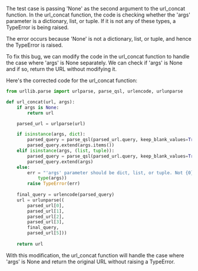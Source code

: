 The test case is passing 'None' as the second argument to the url_concat function. In the url_concat function, the code is checking whether the 'args' parameter is a dictionary, list, or tuple. If it is not any of these types, a TypeError is being raised.

The error occurs because 'None' is not a dictionary, list, or tuple, and hence the TypeError is raised.

To fix this bug, we can modify the code in the url_concat function to handle the case where 'args' is None separately. We can check if 'args' is None and if so, return the URL without modifying it.

Here's the corrected code for the url_concat function:

```python
from urllib.parse import urlparse, parse_qsl, urlencode, urlunparse

def url_concat(url, args):
    if args is None:
        return url

    parsed_url = urlparse(url)

    if isinstance(args, dict):
        parsed_query = parse_qsl(parsed_url.query, keep_blank_values=True)
        parsed_query.extend(args.items())
    elif isinstance(args, (list, tuple)):
        parsed_query = parse_qsl(parsed_url.query, keep_blank_values=True)
        parsed_query.extend(args)
    else:
        err = "'args' parameter should be dict, list, or tuple. Not {0}".format(
            type(args))
        raise TypeError(err)
        
    final_query = urlencode(parsed_query)
    url = urlunparse((
        parsed_url[0],
        parsed_url[1],
        parsed_url[2],
        parsed_url[3],
        final_query,
        parsed_url[5]))
    
    return url
```

With this modification, the url_concat function will handle the case where 'args' is None and return the original URL without raising a TypeError.